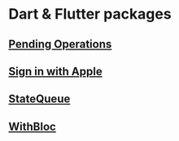 # Dart & Flutter packages

## [Pending Operations](./packages/pending_operations)

## [Sign in with Apple](./packages/sign_in_with_apple)

## [StateQueue](./packages/state_queue)

## [WithBloc](./packages/with_bloc)
